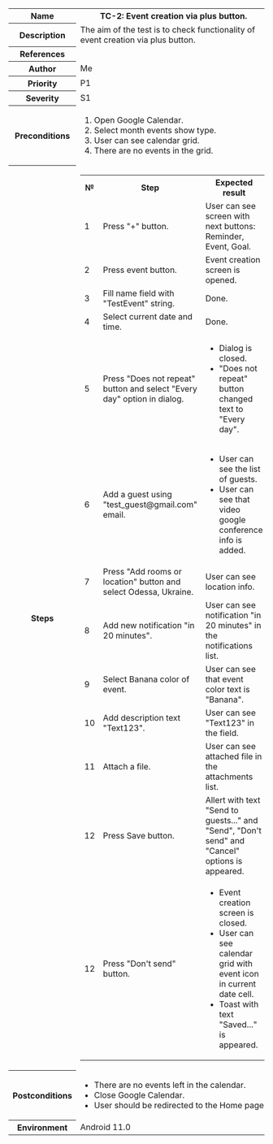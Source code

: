 <table>
  <tr>
    <th>Name</th><th>TC-2: Event creation via plus button.</th>
  </tr>
  <tr>
    <th>Description</th>
    <td>The aim of the test is to check functionality of event creation via plus button.</td>
  </tr>
  <tr>
    <th>References</th>
    <td></td>
  </tr>
  <tr>
    <th>Author</th>
    <td>Me</td>
  </tr>
  <tr>
    <th>Priority</th>
    <td>P1</td>
  </tr>
  <tr>
    <th>Severity</th>
    <td>S1</td>
  </tr>
  <tr>
    <th>Preconditions</th>
    <td>
      <ol>
        <li>Open Google Calendar.</li>
        <li>Select month events show type.</li>
        <li>User can see calendar grid.</li>
        <li>There are no events in the grid.</li>
      </ol>
    </td>
  </tr>
  <tr>
    <th>Steps</th>
    <td>
      <table>
        <tr>
          <th>№</th>
          <th>Step</th>
          <th>Expected result</th>
        </tr>
        <tr>
          <td>1</td>
          <td>Press "+" button.</td>
          <td>User can see screen with next buttons: Reminder, Event, Goal.</td>
        </tr>
        <tr>
          <td>2</td>
          <td>Press event button.</td>
          <td>Event creation screen is opened.</td>
        </tr>
        <tr>
          <td>3</td>
          <td>Fill name field with "TestEvent" string.</td>
          <td>Done.</td>
        </tr>
        <tr>
          <td>4</td>
          <td>Select current date and time.</td>
          <td>Done.</td>
        </tr>
        <tr>
          <td>5</td>
          <td>Press "Does not repeat" button and select "Every day" option in dialog.</td>
          <td>
            <ul>
              <li>Dialog is closed.</li>
              <li>"Does not repeat" button changed text to "Every day".</li>
            </ul>
          </td>
        </tr>
        <tr>
          <td>6</td>
          <td>Add a guest using "test_guest@gmail.com" email.</td>
          <td>
            <ul>
              <li>User can see the list of guests.</li>
              <li>User can see that video google conference info is added.</li>
            </ul>
          </td>
        </tr>
        <tr>
          <td>7</td>
          <td>Press "Add rooms or location" button and select Odessa, Ukraine.</td>
          <td>User can see location info.</td>
        </tr>
        <tr>
          <td>8</td>
          <td>Add new notification "in 20 minutes".</td>
          <td>User can see notification "in 20 minutes" in the notifications list.</td>
        </tr>
        <tr>
          <td>9</td>
          <td>Select Banana color of event.</td>
          <td>User can see that event color text is "Banana".</td>
        </tr>
        <tr>
          <td>10</td>
          <td>Add description text "Text123".</td>
          <td>User can see "Text123" in the field.</td>
        </tr>
        <tr>
          <td>11</td>
          <td>Attach a file.</td>
          <td>User can see attached file in the attachments list.</td>
        </tr>
        <tr>
          <td>12</td>
          <td>Press Save button.</td>
          <td>Allert with text "Send to guests..." and "Send", "Don't send" and "Cancel" options is appeared.</td>
        </tr>
        <tr>
          <td>12</td>
          <td>Press "Don't send" button.</td>
          <td>
            <ul>
              <li>Event creation screen is closed.</li>
              <li>User can see calendar grid with event icon in current date cell.</li>
              <li>Toast with text "Saved..." is appeared.</li>
            </ul>
          </td>
        </tr>
      </table>
    </td>
  </tr>
  <tr>
    <th>Postconditions</th>
    <td>
      <ul>
        <li>There are no events left in the calendar.</li>
        <li>Close Google Calendar.</li>
        <li>User should be redirected to the Home page.</li>
      </ul>
    </td>
  </tr>
  <tr>
    <th>Environment</th>
    <td>Android 11.0</td>
  </tr>
</table>
